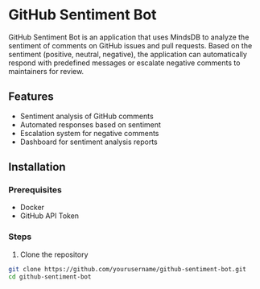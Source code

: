# GitHub Sentiment Bot

GitHub Sentiment Bot is an application that uses MindsDB to analyze the sentiment of comments on GitHub issues and pull requests. Based on the sentiment (positive, neutral, negative), the application can automatically respond with predefined messages or escalate negative comments to maintainers for review.

## Features
- Sentiment analysis of GitHub comments
- Automated responses based on sentiment
- Escalation system for negative comments
- Dashboard for sentiment analysis reports

## Installation

### Prerequisites
- Docker
- GitHub API Token

### Steps

1. Clone the repository
```bash
git clone https://github.com/yourusername/github-sentiment-bot.git
cd github-sentiment-bot
